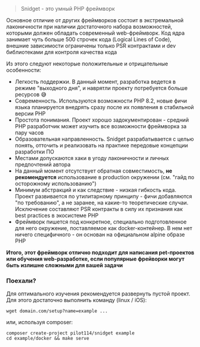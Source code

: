 > Snidget - это умный PHP фреймворк

Основное отличие от других фреймворков состоит в экстрeмальной лаконичности при наличии достаточного набора
возможностей, которыми должен обладать современный web-фреймворк. Код ядра занимает чуть больше 500 строчек кода
(Logical Lines of Code), внешние зависимости ограничены только PSR контрактами и dev библиотеками для контроля
качества кода

Из этого следуют некоторые положительные и отрицательные особенности:
 
- Легкость поддержки. В данный момент, разработка ведется в режиме "выходного дня", и наврятли
проекту потребуется больше ресурсов 😅
- Современность. Используются возможности PHP 8.2, новые фичи языка планируется внедрять сразу после их появления
в стабильной версии PHP
- Простота понимания. Проект хорошо задокументирован - средний PHP разработчик может изучить все возможности
фреймворка за пару часов
- Образовательная направленность. Snidget разрабатывается с целью понять, отточить и реализовать на практике
передовые концепции разработки ПО
- Местами допускаются хаки в угоду лаконичности и личных предпочтений автора
- На данный момент отсутствует обратная совместимость, **не рекомендуется** использование в production окружении
  (см. "гайд по осторожному использованию")
- Минимум абстракций и как следствие - низкая гибкость кода. Проект развивается по утилитарному принципу - фичи
добавляются "по требованию", а не заранее, на какие-то теоретические случаи. Исключение составляют PSR контракты
в силу их признания как best practices в экосистеме PHP
- Фреймворк пишется под конкретное, специально подготовленное для него окружение, поставляемое как docker-контейнер.
В нем нет ничего специфичного - он основан на официальном alpine образе PHP

**Итого, этот фреймворк отлично подходит для написания pet-проектов или обучения web-разработке, если
популярные фрейворки могут быть излишне сложными для вашей задачи**

### Поехали?

Для оптимального изучения рекомендуется развернуть пустой проект. Для этого достаточно выполнить команду (linux / iOS):

    wget domain.com/setup?name=example ...

или, используя composer:

    composer create-project pilot114/snidget example
    cd example/docker && make serve
